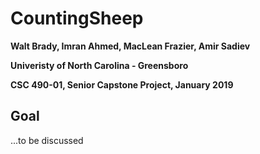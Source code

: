 # CountingSheep

**Walt Brady, Imran Ahmed, MacLean Frazier, Amir Sadiev** 

**Univeristy of North Carolina - Greensboro** 

**CSC 490-01, Senior Capstone Project, January 2019**

## Goal
...to be discussed
